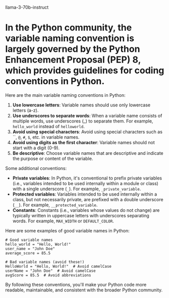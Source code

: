 llama-3-70b-instruct

# In the Python community, the variable naming convention is largely governed by the Python Enhancement Proposal (PEP) 8, which provides guidelines for coding conventions in Python.

Here are the main variable naming conventions in Python:

1. **Use lowercase letters**: Variable names should use only lowercase letters (a-z).
2. **Use underscores to separate words**: When a variable name consists of multiple words, use underscores (_) to separate them. For example, `hello_world` instead of `helloworld`.
3. **Avoid using special characters**: Avoid using special characters such as ``, `@`, `#`, `$`, etc. in variable names.
4. **Avoid using digits as the first character**: Variable names should not start with a digit (0-9).
5. **Be descriptive**: Choose variable names that are descriptive and indicate the purpose or content of the variable.

Some additional conventions:

* **Private variables**: In Python, it's conventional to prefix private variables (i.e., variables intended to be used internally within a module or class) with a single underscore (`_`). For example, `_private_variable`.
* **Protected variables**: Variables intended to be used internally within a class, but not necessarily private, are prefixed with a double underscore (`__`). For example, `__protected_variable`.
* **Constants**: Constants (i.e., variables whose values do not change) are typically written in uppercase letters with underscores separating words. For example, `MAX_WIDTH` or `DEFAULT_COLOR`.

Here are some examples of good variable names in Python:
```
# Good variable names
hello_world = "Hello, World!"
user_name = "John Doe"
average_score = 85.5

# Bad variable names (avoid these!)
HelloWorld = "Hello, World!"  # Avoid camelCase
userName = "John Doe"  # Avoid camelCase
avgScore = 85.5  # Avoid abbreviations
```
By following these conventions, you'll make your Python code more readable, maintainable, and consistent with the broader Python community.
